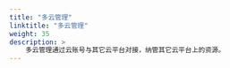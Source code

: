 ```yaml
---
title: "多云管理"
linktitle: "多云管理"
weight: 35
description: >
    多云管理通过云账号与其它云平台对接，纳管其它云平台上的资源。
---
```





